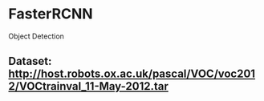 # FasterRCNN
Object Detection 


## Dataset: http://host.robots.ox.ac.uk/pascal/VOC/voc2012/VOCtrainval_11-May-2012.tar 


